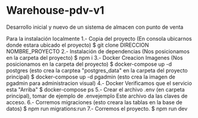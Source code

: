 # Warehouse-pdv-v1
Desarrollo inicial y nuevo de un sistema de almacen con punto de venta

Para la instalación localmente 
  1.- Copia del proyecto (En consola ubicarnos donde estara ubicado el proyecto)
      $ git clone DIRECCION NOMBRE_PROYECTO
  2.- Instalación de dependencias (Nos posicionamos en la carpeta del proyecto)
      $ npm i
  3.- Docker Creacion Imagenes (Nos posicionamos en la carpeta del proyecto)
      $ docker-compose up -d postgres   (esto crea la carptea "postgres_data" en la carpeta del proyecto principal)
      $ docker-compose up -d pgadmin    (esto crea la imagen de pgadmin para administracion visual)
  4.- Docker Verificamos que el servicio esta "Arriba"
      $ docker-compose ps
  5.- Crear el archivo .env (en carpeta principal), tomar de ejemplo de .envejemplo
      Este archivo da las claves de acceso.
  6.- Corremos migraciones (esto creara las tablas en la base de datos)
      $ npm run migrations:run
  7.- Corremos el proyecto.
      $ npm run dev

